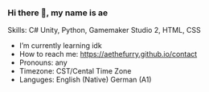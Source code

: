 ### Hi there 👋, my name is ae

Skills: C# Unity, Python, Gamemaker Studio 2, HTML, CSS

- I’m currently learning idk
- How to reach me: https://aethefurry.github.io/contact
- Pronouns: any
- Timezone: CST/Cental Time Zone
- Languges: English (Native) German (A1)
